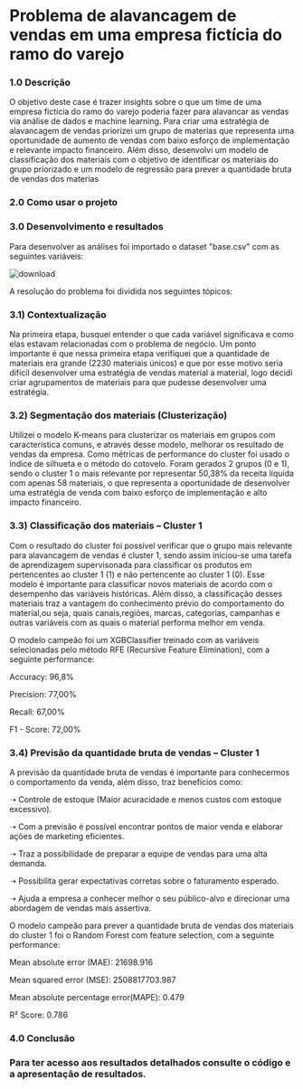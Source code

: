 # Problema de alavancagem de vendas em uma empresa fictícia do ramo do varejo 

### 1.0 Descrição 
O objetivo deste case é trazer insights sobre o que um time de uma empresa fictícia do ramo do varejo poderia fazer para alavancar as vendas via análise de dados e machine learning. 
Para criar uma estratégia de alavancagem de vendas priorizei um grupo de materias que representa uma oportunidade de aumento de vendas com baixo esforço de implementação e relevante impacto financeiro. Além disso, desenvolvi um modelo de classificação dos materiais com o objetivo de identificar os materiais do grupo priorizado e um modelo de regressão para prever a quantidade bruta de vendas dos materias

### 2.0 Como usar o projeto

### 3.0 Desenvolvimento e resultados

Para desenvolver as análises foi importado o dataset "base.csv" com as seguintes variáveis:

![download](https://user-images.githubusercontent.com/86376728/228221204-958ebaec-9a3c-4adf-a8eb-f3cc814deb83.png)

A resolução do problema foi dividida nos seguintes tópicos:

### 3.1) Contextualização

Na primeira etapa, busquei entender o que cada variável significava e como elas estavam relacionadas com o problema de negócio.
Um ponto importante é que nessa primeira etapa verifiquei que a quantidade de materiais era grande (2230 materiais únicos)
e que por esse motivo seria difícil desenvolver uma estratégia de vendas material a material, logo decidi criar agrupamentos
de materiais para que pudesse desenvolver uma estratégia. 

### 3.2) Segmentação dos materiais (Clusterização)

Utilizei o modelo K-means para clusterizar os materiais em grupos com característica comuns, e através desse modelo, melhorar os resultado de vendas da empresa. Como métricas de performance do cluster foi usado o índice de silhueta e o método do cotovelo. Foram gerados 2 grupos (0 e 1), sendo  o  cluster 1 o mais relevante por representar 50,38% da receita líquida com apenas 58 materiais, o que representa a oportunidade de desenvolver uma estratégia de venda com baixo esforço de implementação e alto impacto financeiro.

### 3.3) Classificação dos materiais – Cluster 1

Com o resultado do cluster foi possível verificar que o grupo mais relevante para alavancagem de vendas é cluster 1, sendo assim iniciou-se uma tarefa de aprendizagem supervisonada para classificar os produtos em pertencentes ao cluster 1 (1) e não pertencente ao cluster 1 (0). Esse modelo é importante para classificar novos materiais de acordo com o desempenho das variáveis históricas. Além disso, a classificação desses materiais traz a vantagem do conhecimento prévio do comportamento do material,ou seja, quais canais,regiões, marcas, categorias, campanhas e outras variáveis com as quais o material performa melhor em venda.

O modelo campeão foi um XGBClassifier treinado com as variáveis selecionadas pelo método RFE (Recursive Feature Elimination), com a seguinte performance:

<p>Accuracy: 96,8%
<p>Precision: 77,00%
<p>Recall: 67,00%
<p>F1 - Score: 72,00%

### 3.4) Previsão da quantidade bruta de vendas – Cluster 1

A previsão da quantidade bruta de vendas é importante para conhecermos o comportamento da venda, além disso, traz benefícios como:

<p>➝ Controle de estoque (Maior acuracidade e menos custos com estoque excessivo).
<p>➝ Com a previsão é possível encontrar pontos de maior venda e elaborar ações de marketing eficientes.
<p>➝ Traz a possibilidade de preparar a equipe de vendas para uma alta demanda.
<p>➝ Possibilita gerar expectativas corretas sobre o faturamento esperado.
<p>➝ Ajuda a empresa a conhecer melhor o seu público-alvo e direcionar uma abordagem de vendas mais assertiva.

O modelo campeão para prever a quantidade bruta de vendas dos materiais do cluster 1 foi o Random Forest com feature selection, com a seguinte performance:

<p>Mean absolute error (MAE): 21698.916
<p>Mean squared error (MSE): 2508817703.987
<p>Mean absolute percentage error(MAPE): 0.479
<p>R² Score: 0.786
 
 ### 4.0 Conclusão
 
### Para ter acesso aos resultados detalhados consulte o código e a apresentação de resultados.
